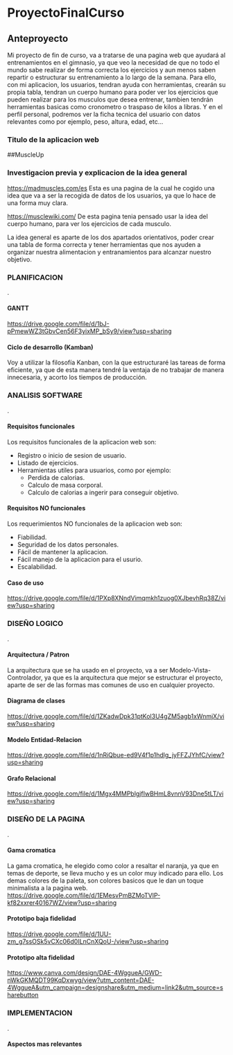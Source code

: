 # ProyectoFinalCurso


## Anteproyecto

Mi proyecto de fin de curso, va a tratarse de una pagina web que ayudará al entrenamientos en el gimnasio, ya que veo la necesidad de que no todo el mundo sabe realizar de forma correcta los ejercicios y aun menos saben repartir o estructurar su entrenamiento a lo largo de la semana. Para ello, con mi aplicacion, los usuarios, tendran ayuda con herramientas, crearán su propia tabla,  tendran un cuerpo humano para poder ver los ejercicios que pueden realizar para los musculos que desea entrenar, tambien tendrán herramientas basicas como cronometro o traspaso de kilos a libras. Y en el  perfil personal, podremos ver la ficha tecnica del usuario con datos relevantes como por ejemplo, peso, altura, edad, etc...

### Titulo de la aplicacion web
##MuscleUp

### Investigacion previa y explicacion de la idea general

https://madmuscles.com/es
Esta es una pagina de la cual he cogido una idea que va a ser la recogida de datos de los usuarios, ya que lo hace de una forma muy clara.

https://musclewiki.com/
De esta pagina tenia pensado usar la idea del cuerpo humano, para ver los ejercicios de cada musculo.

La idea general es aparte de los dos apartados orientativos, poder crear una tabla de forma correcta y tener herramientas que nos ayuden a organizar nuestra alimentacion y entranamientos para alcanzar nuestro objetivo.


### PLANIFICACION
.
#### GANTT
https://drive.google.com/file/d/1bJ-pPmewWZ3tGbvCen56F3yixMP_bSy9/view?usp=sharing

#### Ciclo de desarrollo (Kamban)
Voy a utilizar la filosofía Kanban, con la que estructuraré las tareas de forma eficiente, ya que de esta manera tendré la ventaja de no trabajar de manera innecesaria, y acorto los tiempos de producción.

### ANALISIS SOFTWARE
.
#### Requisitos funcionales
Los requisitos funcionales de la aplicacion web son:
  - Registro o inicio de sesion de usuario.
  - Listado de ejercicios.
  - Herramientas utiles para usuarios, como por ejemplo:
    - Perdida de calorias.
    - Calculo de masa corporal.
    - Calculo de calorias a ingerir para conseguir objetivo.

#### Requisitos NO funcionales
Los requerimientos NO funcionales de la aplicacion web son:
  - Fiabilidad.
  - Seguridad de los datos personales.
  - Fácil de mantener la aplicacion.
  - Fácil manejo de la aplicacion para el usurio.
  - Escalabilidad.

#### Caso de uso
https://drive.google.com/file/d/1PXp8XNndVimqmkh1zuog0XJbevhRq38Z/view?usp=sharing

### DISEÑO LOGICO
.
#### Arquitectura / Patron
La arquitectura que se ha usado en el proyecto, va a ser Modelo-Vista-Controlador, ya que es la arquitectura que mejor se estructurar el proyecto, aparte de ser de las formas mas comunes de uso en cualquier proyecto.


#### Diagrama de clases
https://drive.google.com/file/d/1ZKadwDpk31ptKol3U4gZM5agb1xWnmjX/view?usp=sharing


#### Modelo Entidad-Relacion
https://drive.google.com/file/d/1nRiQbue-ed9V4f1p1hdlg_jyFFZJYhfC/view?usp=sharing

####  Grafo Relacional
https://drive.google.com/file/d/1Mgx4MMPblgjfIwBHmL8vnnV93Dne5tLT/view?usp=sharing



### DISEÑO DE LA PAGINA
.
#### Gama cromatica
La gama cromatica, he elegido como color a resaltar el naranja, ya que en temas de deporte, se lleva mucho y es un color muy indicado para ello. Los demas colores de la paleta, son colores basicos que le dan un toque minimalista a la pagina web.
https://drive.google.com/file/d/1EMesvPmBZMoTVlP-kf82xxrer40167WZ/view?usp=sharing


#### Prototipo baja fidelidad
https://drive.google.com/file/d/1UU-zm_g7ssOSk5vCXc06d0ILnCnXQoU-/view?usp=sharing


#### Prototipo alta fidelidad
https://www.canva.com/design/DAE-4WggueA/GWD-nWkGKMQDT99KqDxwyg/view?utm_content=DAE-4WggueA&utm_campaign=designshare&utm_medium=link2&utm_source=sharebutton


### IMPLEMENTACION
.
#### Aspectos mas relevantes


